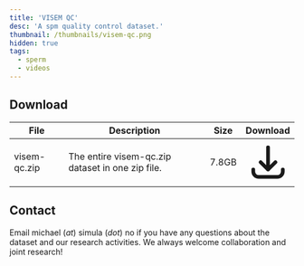 ```yaml
---
title: 'VISEM QC'
desc: 'A spm quality control dataset.'
thumbnail: /thumbnails/visem-qc.png
hidden: true
tags:
  - sperm
  - videos
---
```


## Download
| File | Description | Size | Download
| --- | --- | --- | :---: |
| visem-qc.zip  | The entire visem-qc.zip dataset in one zip file. | 7.8GB |  [<svg xmlns="http://www.w3.org/2000/svg" class="h-6 w-6 m-0 inline-block" fill="none" viewBox="0 0 24 24" stroke="currentColor"><path stroke-linecap="round" stroke-linejoin="round" stroke-width="2" d="M4 16v1a3 3 0 003 3h10a3 3 0 003-3v-1m-4-4l-4 4m0 0l-4-4m4 4V4" /></svg>](https://datasets.simula.no/downloads/visem-qc.zip) |

## Contact
Email michael (_at_) simula (_dot_) no if you have any questions about the dataset and our research activities. We always welcome collaboration and joint research! 
